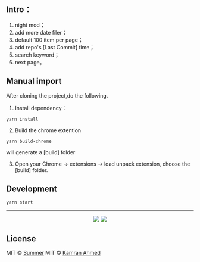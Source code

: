 


## Intro：

1. night mod；
2. add more date filer；
3. default 100 item per page；
4. add repo's [Last Commit] time；
5. search keyword；
6. next page。

## Manual import

After cloning the project,do the following.

1. Install dependency：

```
yarn install
```

2. Build the chrome extention

```
yarn build-chrome
```

will generate a [build] folder

3. Open your Chrome -> extensions -> load unpack extension, choose the [build] folder.

## Development

```
yarn start
```

-----


<p align="center">
    <img src="https://raw.github.com/kamranahmedse/githunt/master/public/img/dark-mod?sanitize=true"  />
    <img src="https://raw.github.com/kamranahmedse/githunt/master/public/img/time-filter?sanitize=true"  />
</p>

## License

MIT © [Summer](https://learnku.com)
MIT © [Kamran Ahmed](https://kamranahmed.info)
